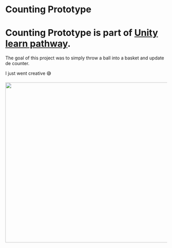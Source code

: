 # Counting Prototype

# Counting Prototype is part of [Unity learn pathway][1]. 
The goal of this project was to simply throw a ball into a basket and update de counter. 
>>
I just went creative 😅

<h4 align="center">
<img src="Gifs for Git\gameplay.gif" width="700" height="500">
<h4/> 

[1]: https://learn.unity.com/
